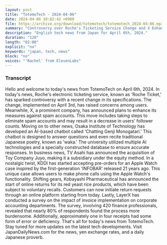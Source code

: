 ```yaml
---
layout: post
title: "TotemoTech - 2024-04-06"
date: 2024-04-06 10:02:42 +0900
file: https://archive.org/download/totemotech/totemotech_2024-04-06.mp3
summary: "Controversy over Roche's Ticketing Service Change and X Enhances Spam Account Measures, & more…"
description: "English tech news from Japan for April 6th, 2024."
duration: "120"
length: "02:00"
explicit: "no"
keywords: "japan, tech, news"
block: "no"
voices: "'Rachel' from ElevenLabs"
---
```


### Transcript

Hello and welcome to today's news from TotemoTech on April 6th, 2024. In today's news, Roche's electronic ticketing service, known as 'Roche Ticket,' has sparked controversy with a recent change in its specifications. The change, implemented on April 3rd, has raised concerns among users. Meanwhile, X, a prominent company, has announced plans to enhance its measures against spam accounts. This move includes taking steps to eliminate spam accounts and may result in a decrease in users' follower counts. Moving on to other news, Osaka Institute of Technology has developed an AI-based chatbot called 'Chatting Genji Monogatari.' This chatbot is designed to answer questions and even recite traditional Japanese poetry, known as 'waka.' The university utilized multiple AI technologies and a specially constructed database to ensure accurate responses. In business news, TV Asahi has announced the acquisition of Toy Company Juyo, making it a subsidiary under the equity method. In a nostalgic twist, KDDI has started accepting pre-orders for an Apple Watch case inspired by the first-generation 'INFOBAR' released 21 years ago. This unique case allows users to make phone calls using the Apple Watch's functionality. Shifting gears, Kobayashi Pharmaceutical has announced the start of online returns for its red yeast rice products, which have been subject to voluntary recalls. Customers can now initiate return requests through an online platform starting from today. Lastly, LayerX has conducted a survey on the impact of invoice implementation on corporate accounting departments. The survey, involving 420 finance professionals, revealed that nearly 80% of respondents found the process more burdensome. Additionally, approximately one in four receipts had some form of error or deficiency. That's all for today's news from TotemoTech. Stay tuned for more updates on the latest tech developments.   Visit JapanDailyNews.com for the news, yen exchange rates, and a daily Japanese proverb.
